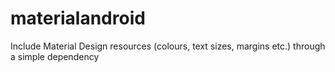 # materialandroid
Include Material Design resources (colours, text sizes, margins etc.) through a simple dependency

